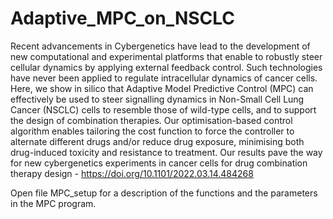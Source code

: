 # Adaptive_MPC_on_NSCLC
Recent advancements in Cybergenetics have lead to the development of new computational and experimental platforms that enable to robustly steer cellular dynamics by applying external feedback control. Such technologies have never been applied to regulate intracellular dynamics of cancer cells. Here, we show in silico that Adaptive Model Predictive Control (MPC) can effectively be used to steer signalling dynamics in Non-Small Cell Lung Cancer (NSCLC) cells to resemble those of wild-type cells, and to support the design of combination therapies. Our optimisation-based control algorithm enables tailoring the cost function to force the controller to alternate different drugs and/or reduce drug exposure, minimising both drug-induced toxicity and resistance to treatment. Our results pave the way for new cybergenetics experiments in cancer cells for drug combination therapy design - https://doi.org/10.1101/2022.03.14.484268

Open file MPC_setup for a description of the functions and the parameters in the MPC program. 
